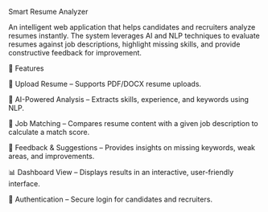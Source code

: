 Smart Resume Analyzer

An intelligent web application that helps candidates and recruiters analyze resumes instantly. The system leverages AI and NLP techniques to evaluate resumes against job descriptions, highlight missing skills, and provide constructive feedback for improvement.


🚀 Features

📂 Upload Resume – Supports PDF/DOCX resume uploads.

🤖 AI-Powered Analysis – Extracts skills, experience, and keywords using NLP.

🎯 Job Matching – Compares resume content with a given job description to calculate a match score.

📝 Feedback & Suggestions – Provides insights on missing keywords, weak areas, and improvements.

📊 Dashboard View – Displays results in an interactive, user-friendly interface.

🔐 Authentication – Secure login for candidates and recruiters.
